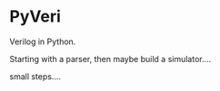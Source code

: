 PyVeri
======

Verilog in Python.

Starting with a parser, then maybe build a simulator.... 

small steps....
